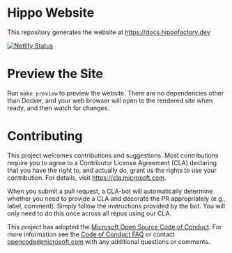 # Hippo Website

This repository generates the website at https://docs.hippofactory.dev

[![Netlify Status](https://api.netlify.com/api/v1/badges/3165223c-fa90-4905-b1db-73a170577073/deploy-status)](https://app.netlify.com/sites/hippo-docs/deploys)

# Preview the Site

Run `make preview` to preview the website.
There are no dependencies other than Docker, and your web browser will open to the rendered site when ready, and then watch for changes.

# Contributing

This project welcomes contributions and suggestions.  Most contributions require you to agree to a
Contributor License Agreement (CLA) declaring that you have the right to, and actually do, grant us
the rights to use your contribution. For details, visit https://cla.microsoft.com.

When you submit a pull request, a CLA-bot will automatically determine whether you need to provide
a CLA and decorate the PR appropriately (e.g., label, comment). Simply follow the instructions
provided by the bot. You will only need to do this once across all repos using our CLA.

This project has adopted the [Microsoft Open Source Code of Conduct](https://opensource.microsoft.com/codeofconduct/).
For more information see the [Code of Conduct FAQ](https://opensource.microsoft.com/codeofconduct/faq/) or
contact [opencode@microsoft.com](mailto:opencode@microsoft.com) with any additional questions or comments.

